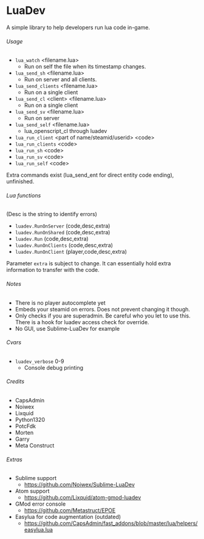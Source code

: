 # LuaDev
A simple library to help developers run lua code in-game.

###### Usage ######
 - ```lua_watch``` \<filename.lua\>
   - Run on self the file when its timestamp changes.
 - ```lua_send_sh``` \<filename.lua\>
   - Run on server and all clients.
 - ```lua_send_clients``` \<filename.lua\>
   - Run on a single client
 - ```lua_send_cl``` \<client\> \<filename.lua\>
   - Run on a single client
 - ```lua_send_sv``` \<filename.lua\>
   - Run on server
 - ```lua_send_self``` \<filename.lua\>
   - lua_openscript_cl through luadev
 - ```lua_run_client``` \<part of name/steamid/userid\> \<code\>
 - ```lua_run_clients``` \<code\>
 - ```lua_run_sh``` \<code\>
 - ```lua_run_sv``` \<code\>
 - ```lua_run_self``` \<code\>

Extra commands exist (lua_send_ent for direct entity code ending), unfinished.

###### Lua functions ######

(Desc is the string to identify errors)

 - ```luadev.RunOnServer```	(code,desc,extra)
 - ```luadev.RunOnShared```	(code,desc,extra)
 - ```luadev.Run```	(code,desc,extra)
 - ```luadev.RunOnClients```	(code,desc,extra)
 - ```luadev.RunOnClient```	(player,code,desc,extra)

Parameter ```extra``` is subject to change. It can essentially hold extra information to transfer with the code.

###### Notes ######
 - There is no player autocomplete yet
 - Embeds your steamid on errors. Does not prevent changing it though.
 - Only checks if you are superadmin. Be careful who you let to use this. There is a hook for luadev access check for override.
 - No GUI, use Sublime-LuaDev for example

###### Cvars ######
 - ```luadev_verbose``` 0-9
   - Console debug printing

###### Credits ######
 - CapsAdmin
 - Noiwex
 - Lixquid
 - Python1320
 - PotcFdk
 - Morten
 - Garry
 - Meta Construct


###### Extras ######
 - Sublime support
   - https://github.com/Noiwex/Sublime-LuaDev
 - Atom support
   - https://github.com/Lixquid/atom-gmod-luadev
 - GMod error console
   - https://github.com/Metastruct/EPOE
 - Easylua for code augmentation (outdated)
   - https://github.com/CapsAdmin/fast_addons/blob/master/lua/helpers/easylua.lua
